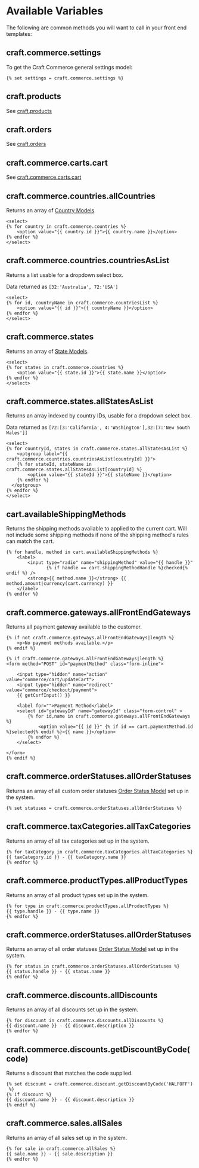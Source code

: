 # Available Variables

The following are common methods you will want to call in your front end templates:

## craft.commerce.settings

To get the Craft Commerce general settings model:

```twig
{% set settings = craft.commerce.settings %}
```

## craft.products

See [craft.products](craft-products.md)

## craft.orders

See [craft.orders](craft-orders.md)

## craft.commerce.carts.cart

See [craft.commerce.carts.cart](craft-commerce-carts-cart.md)

## craft.commerce.countries.allCountries

Returns an array of [Country Models](country-model.md).

```twig
<select>
{% for country in craft.commerce.countries %}
	<option value="{{ country.id }}">{{ country.name }}</option>
{% endfor %}
</select>
```

## craft.commerce.countries.countriesAsList

Returns a list usable for a dropdown select box.

Data returned as `[32:'Australia', 72:'USA']`

```twig
<select>
{% for id, countryName in craft.commerce.countriesList %}
	<option value="{{ id }}">{{ countryName }}</option>
{% endfor %}
</select>
```

## craft.commerce.states

Returns an array of [State Models](state-model.md).

```twig
<select>
{% for states in craft.commerce.countries %}
	<option value="{{ state.id }}">{{ state.name }}</option>
{% endfor %}
</select>
```

## craft.commerce.states.allStatesAsList

Returns an array indexed by country IDs, usable for a dropdown select box.

Data returned as `[72:[3:'California', 4:'Washington'],32:[7:'New South Wales']]`

```twig
<select>
{% for countryId, states in craft.commerce.states.allStatesAsList %}
	<optgroup label="{{ craft.commerce.countries.countriesAsList[countryId] }}">
	{% for stateId, stateName in craft.commerce.states.allStatesAsList[countryId] %}
		<option value="{{ stateId }}">{{ stateName }}</option>
	{% endfor %}
  </optgroup>
{% endfor %}
</select>
```

## cart.availableShippingMethods

Returns the shipping methods available to applied to the current cart. Will not include some shipping methods if none of the shipping method's rules can match the cart.

```twig
{% for handle, method in cart.availableShippingMethods %}
    <label>
        <input type="radio" name="shippingMethod" value="{{ handle }}"
               {% if handle == cart.shippingMethodHandle %}checked{% endif %} />
        <strong>{{ method.name }}</strong> {{ method.amount|currency(cart.currency) }}
    </label>
{% endfor %}
```

## craft.commerce.gateways.allFrontEndGateways

Returns all payment gateway available to the customer.

```twig
{% if not craft.commerce.gateways.allFrontEndGateways|length %}
    <p>No payment methods available.</p>
{% endif %}

{% if craft.commerce.gateways.allFrontEndGateways|length %}
<form method="POST" id="paymentMethod" class="form-inline">

    <input type="hidden" name="action" value="commerce/cart/updateCart">
    <input type="hidden" name="redirect" value="commerce/checkout/payment">
    {{ getCsrfInput() }}

    <label for="">Payment Method</label>
    <select id="gatewayId" name="gatewayId" class="form-control" >
        {% for id,name in craft.commerce.gateways.allFrontEndGateways %}
            <option value="{{ id }}" {% if id == cart.paymentMethod.id %}selected{% endif %}>{{ name }}</option>
        {% endfor %}
    </select>

</form>
{% endif %}
```

## craft.commerce.orderStatuses.allOrderStatuses

Returns an array of all custom order statuses [Order Status Model](order-status-model.md) set up in the system.

```twig
{% set statuses = craft.commerce.orderStatuses.allOrderStatuses %}
```

## craft.commerce.taxCategories.allTaxCategories

Returns an array of all tax categories set up in the system.

```twig
{% for taxCategory in craft.commerce.taxCategories.allTaxCategories %}
{{ taxCategory.id }} - {{ taxCategory.name }}
{% endfor %}
```

## craft.commerce.productTypes.allProductTypes

Returns an array of all product types set up in the system.

```twig
{% for type in craft.commerce.productTypes.allProductTypes %}
{{ type.handle }} - {{ type.name }}
{% endfor %}
```

## craft.commerce.orderStatuses.allOrderStatuses

Returns an array of all order statuses [Order Status Model](order-status-model.md) set up in the system.

```twig
{% for status in craft.commerce.orderStatuses.allOrderStatuses %}
{{ status.handle }} - {{ status.name }}
{% endfor %}
```

## craft.commerce.discounts.allDiscounts

Returns an array of all discounts set up in the system.

```twig
{% for discount in craft.commerce.discounts.allDiscounts %}
{{ discount.name }} - {{ discount.description }}
{% endfor %}
```

## craft.commerce.discounts.getDiscountByCode(code)

Returns a discount that matches the code supplied.

```twig
{% set discount = craft.commerce.discount.getDiscountByCode('HALFOFF')
 %}
{% if discount %}
{{ discount.name }} - {{ discount.description }}
{% endif %}
```

## craft.commerce.sales.allSales

Returns an array of all sales set up in the system.

```twig
{% for sale in craft.commerce.allSales %}
{{ sale.name }} - {{ sale.description }}
{% endfor %}
```
